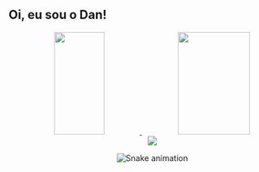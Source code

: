 ## Oi, eu sou o Dan!

<div align="center">
  <a href="https://github.com/Nulo0">
  <img height="180em" width="42%" src="https://github-readme-stats.vercel.app/api?username=Nulo0&show_icons=true&theme=dark&include_all_commits=true&count_private=true"/>
  <img height="180em" width="50%" src="https://github-readme-stats.vercel.app/api/top-langs/?username=Nulo0&layout=compact&langs_count=7&theme=dark"/>
</div>

<div align="center">
  <a href="https://www.linkedin.com/in/daniel-pedro-837b80218/" target="_blank"><img src="https://img.shields.io/badge/LinkedIn-0077B5?style=for-the-badge&logo=linkedin&logoColor=white" target="_blank"></a>
  
  ![Snake animation](https://github.com/Nulo0/Nulo0/blob/output/github-contribution-grid-snake.svg)
</div>
